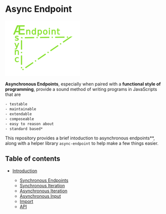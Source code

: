 # Async Endpoint

![Async Endpoint Logo](logo.png)

**Asynchronous Endpoints**, especially when paired with a **functional style of programming**,
provide a sound method of writing programs in JavaScripts that are

    - testable
    - maintainable
    - extendable
    - composeable
    - easy to reason about
    - standard based*

This repository provides a brief intoduction to asynchronous endpoints\*\*, along with a helper library `async-endpoint` to help make a few things easier.

## Table of contents

* <a href="#introduction">Introduction</a>

  * <a href="#introduction-synchronous-endpoints">Synchronous Endpoints</a>
  * <a href="#introduction-synchronous-iteration">Synchronous Iteration</a>
  * <a href="#introduction-asynchronous-iteration">Asynchronous Iteration</a>
  * <a href="#introduction-asynchronous-input">Asynchronous Input</a>
  * <a href="#import">Import</a>
  * <a href="#application-programming-interface">API</a>
